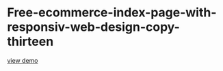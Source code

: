 # Free-ecommerce-index-page-with-responsiv-web-design-copy-thirteen
<a href="http://webi4u.com/web/article/Free-ecommerce-index-page-with-responsiv-web-design-copy-thirteen/">
  view demo
  </a>

